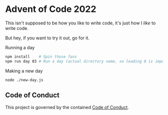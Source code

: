 # Advent of Code 2022

This isn't supposed to be how you like to write code, it's just how I _like_ to write code.

But hey, if you want to try it out, go for it.

Running a day

```sh
npm install    # Spin those fans
npm run day 03 # Run a day (actual directory name, so leading 0 is important)
```

Making a new day

```
node ./new-day.js
```

## Code of Conduct

This project is governed by the contained [Code of Conduct](./CODE_OF_CONDUCT.md).
